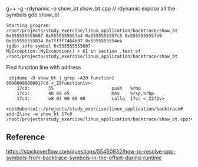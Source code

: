 g++ -g  -rdynamic -o show_bt show_bt.cpp  // rdynamic expose all the symbols
gdb show_bt
```
Starting program: /root/projects/study_exercise/linux_application/backtrace/show_bt
0x555555555607 0x5555555557e4 0x5555555557c5 0x5555555557b9 0x555555555834 0x7ffff7464b97 0x5555555554ea
(gdb) info symbol 0x555555555607
MyException::MyException() + 61 in section .text of /root/projects/study_exercise/linux_application/backtrace/show_bt
```

Find function line with address
```
 objdump -D show_bt | grep -A20 function1
00000000000017c0 <_Z9function1v>:
    17c0:       55                      push   %rbp
    17c1:       48 89 e5                mov    %rsp,%rbp
    17c4:       e8 03 00 00 00          callq  17cc <_Z2f2v>

root@ubuntu1:~/projects/study_exercise/linux_application/backtrace# addr2line -e show_bt 17c0
/root/projects/study_exercise/linux_application/backtrace/show_bt.cpp:40
```

## Reference
https://stackoverflow.com/questions/55450932/how-ro-resolve-cpp-symbols-from-backtrace-symbols-in-the-offset-during-runtime